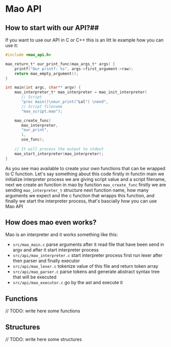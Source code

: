 # Mao API

## How to start with our API?##
If you want to use our API in C or C++ this is an litt
le example how you can use it:
```c
#include <mao_api.h>

mao_return_t* our_print_func(mao_args_t* args) {
    printf("Our printf: %s", args->first_argument->raw);
    return mao_empty_argument();
}

int main(int argc, char** argv) {
    mao_interpreter_t* mao_interpreter = mao_init_interpreter(
       // Script
       "proc main()\nour_print("Lol") \nend",
       // Script filename
       "mao_script.mao");

    mao_create_func(
       mao_interpreter, 
       "our_print", 
       1,
       use_func);
    
    // It will process the output to stdout
    mao_start_interpreter(mao_interpreter);
}
```
As you see mao available to create your own functions 
that can be wrapped to C function. Let's say something
about this code firstly in functin main we initialize
interpreter process we are giving script value and a 
script filename, next we create an function in mao by
function `mao_create_func` firstly we are sending
`mao_interpreter_t` structure next function name, how 
many arguments we expect and the c function that wrapps
this function, and finally we start the interpreter 
process, that's bascially how you can use Mao API

## How does mao even works?
Mao is an interpreter and it works something like this:
- `src/mao_main.c` parse arguments after it read file that have been send in argv and after it start interpreter process
- `src/api/mao_interpreter.c` start interpreter process first run lexer after then parser and finally executor
- `src/api/mao_lexer.c` tokenize value of this file and return token array
- `src/api/mao_parser.c` parse tokens and generate abstract syntax tree that will be executed
- `src/api/mao_executor.c` go by the ast and execute it

## Functions
// TODO: write here some functions

## Structures
// TODO: write here some structures